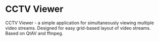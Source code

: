 # CCTV Viewer

CCTV Viewer - a simple application for simultaneously viewing multiple video streams. Designed for easy grid-based layout of video streams.
Based on QtAV and ffmpeg.
